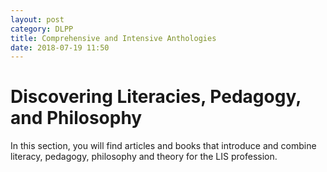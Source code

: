 ```yaml
---
layout: post
category: DLPP
title: Comprehensive and Intensive Anthologies
date: 2018-07-19 11:50
---
```


# Discovering Literacies, Pedagogy, and Philosophy

In this section, you will find articles and books that introduce and combine literacy, pedagogy, philosophy and theory for the LIS profession.
